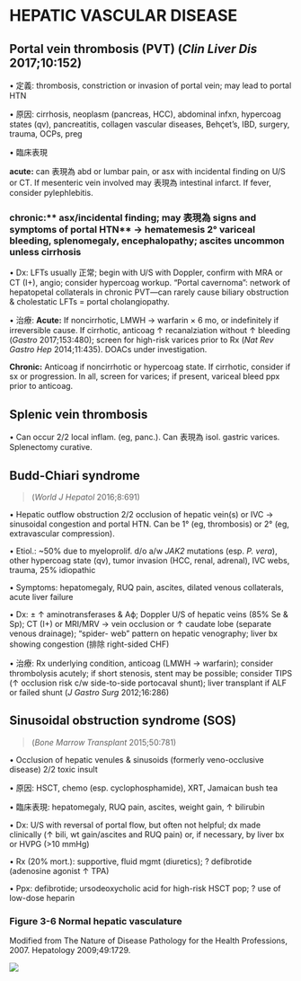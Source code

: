 # HEPATIC VASCULAR DISEASE

## Portal vein thrombosis (PVT) (_Clin Liver Dis_ 2017;10:152)

• 定義: thrombosis, constriction or invasion of portal vein; may lead to portal HTN

• 原因: cirrhosis, neoplasm (pancreas, HCC), abdominal infxn, hypercoag states (qv), pancreatitis, collagen vascular diseases, Behçet’s, IBD, surgery, trauma, OCPs, preg

• 臨床表現

**acute:** can 表現為 abd or lumbar pain, or asx with incidental finding on U/S or CT. If mesenteric vein involved may 表現為 intestinal infarct. If fever, consider pylephlebitis.

### chronic:** asx/incidental finding; may 表現為 signs and symptoms of portal HTN** → hematemesis 2° variceal bleeding, splenomegaly, encephalopathy; ascites uncommon unless cirrhosis

• Dx: LFTs usually 正常; begin with U/S with Doppler, confirm with MRA or CT (I+), angio; consider hypercoag workup. “Portal cavernoma”: network of hepatopetal collaterals in chronic PVT—can rarely cause biliary obstruction & cholestatic LFTs = portal cholangiopathy.

• 治療: **Acute:** If noncirrhotic, LMWH → warfarin × 6 mo, or indefinitely if irreversible cause. If cirrhotic, anticoag ↑ recanalziation without ↑ bleeding (_Gastro_ 2017;153:480); screen for high-risk varices prior to Rx (_Nat Rev Gastro Hep_ 2014;11:435). DOACs under investigation.

**Chronic:** Anticoag if noncirrhotic or hypercoag state. If cirrhotic, consider if sx or progression. In all, screen for varices; if present, variceal bleed ppx prior to anticoag.

## Splenic vein thrombosis

• Can occur 2/2 local inflam. (eg, panc.). Can 表現為 isol. gastric varices. Splenectomy curative.

## Budd-Chiari syndrome 
> (_World J Hepatol_ 2016;8:691)

• Hepatic outflow obstruction 2/2 occlusion of hepatic vein(s) or IVC → sinusoidal congestion and portal HTN. Can be 1° (eg, thrombosis) or 2° (eg, extravascular compression).

• Etiol.: ~50% due to myeloprolif. d/o a/w _JAK2_ mutations (esp. _P. vera_), other hypercoag state (qv), tumor invasion (HCC, renal, adrenal), IVC webs, trauma, 25% idiopathic

• Symptoms: hepatomegaly, RUQ pain, ascites, dilated venous collaterals, acute liver failure

• Dx: ± ↑ aminotransferases & Aϕ; Doppler U/S of hepatic veins (85% Se & Sp); CT (I+) or MRI/MRV → vein occlusion or ↑ caudate lobe (separate venous drainage); “spider- web” pattern on hepatic venography; liver bx showing congestion (排除 right-sided CHF)

• 治療: Rx underlying condition, anticoag (LMWH → warfarin); consider thrombolysis acutely; if short stenosis, stent may be possible; consider TIPS (↑ occlusion risk c/w side-to-side portocaval shunt); liver transplant if ALF or failed shunt (_J Gastro Surg_ 2012;16:286)

## Sinusoidal obstruction syndrome (SOS) 
> (_Bone Marrow Transplant_ 2015;50:781)

• Occlusion of hepatic venules & sinusoids (formerly veno-occlusive disease) 2/2 toxic insult

• 原因: HSCT, chemo (esp. cyclophosphamide), XRT, Jamaican bush tea

• 臨床表現: hepatomegaly, RUQ pain, ascites, weight gain, ↑ bilirubin

• Dx: U/S with reversal of portal flow, but often not helpful; dx made clinically (↑ bili, wt gain/ascites and RUQ pain) or, if necessary, by liver bx or HVPG (>10 mmHg)

• Rx (20% mort.): supportive, fluid mgmt (diuretics); ? defibrotide (adenosine agonist ↑ TPA)

• Ppx: defibrotide; ursodeoxycholic acid for high-risk HSCT pop; ? use of low-dose heparin

### Figure 3-6 Normal hepatic vasculature

Modified from The Nature of Disease Pathology for the Health Professions, 2007. Hepatology 2009;49:1729.

![](https://i.imgur.com/i1vhsaL.jpg)
